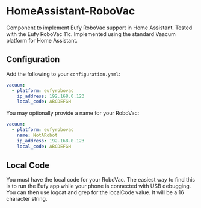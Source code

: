 # HomeAssistant-RoboVac
Component to implement Eufy RoboVac support in Home Assistant. Tested with the Eufy RoboVac 11c. Implemented using the standard
Vaacum platform for Home Assistant.

## Configuration
Add the following to your `configuration.yaml`:

```yaml
vacuum:
  - platform: eufyrobovac
    ip_address: 192.168.0.123
    local_code: ABCDEFGH
```

You may optionally provide a name for your RoboVac:

```yaml
vacuum:
  - platform: eufyrobovac
    name: NotARobot
    ip_address: 192.168.0.123
    local_code: ABCDEFGH
```

## Local Code
You must have the local code for your RoboVac. The easiest way to find this is to run the Eufy app while your
phone is connected with USB debugging. You can then use logcat and grep for the localCode value. It will be a 
16 character string.